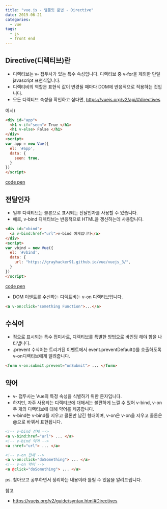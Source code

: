 ```yaml
---
title: "vue.js - 템플릿 문법 - Directive"
date: 2019-06-21
categories:
  - vue
tags:
  - js
  - front end
---
```


## Directive(디렉티브)란

- 디렉티브는 v- 접두사가 있는 특수 속성입니다. 디렉티브 중 v-for을 제외한 단일 javascript 표현식입니다.
- 디렉티비의 역할은 표현식 값이 변경될 때마다 DOM에 반응적으로 적용하는 것입니다.
- 모든 디렉티브 속성을 확인하고 싶다면, <https://vuejs.org/v2/api/#directives>

예시)

```html
<div id="app">
  <h1 v-if="seen"> True </h1>
  <h1 v-else> False </h1>
</div>
<script>
var app = new Vue({
  el: '#app',
  data: {
    seen: true,
  }
})
</script>
```

[code pen](https://codepen.io/grayhacker91/pen/gNmwrv "Vue-Directive-Example")

## 전달인자

- 일부 디렉티브는 콜론으로 표시되는 전달인자를 사용할 수 있습니다.
- 예로, v-bind 디렉티브는 반응적으로 HTML을 갱신하는데 사용합니다.

```html
<div id="vbind">
  <a v-bind:href="url">v-bind 예제입니다</a>
</div>
<script>
var vbind = new Vue({
  el: '#vbind',
  data: {
    url: "https://grayhacker91.github.io/vue/vuejs_3/",
  }
})
</script>
```

[code pen](https://codepen.io/grayhacker91/pen/gNmwrv "Vue-Directive-Example")

- DOM 이벤트를 수신하는 디렉트비는 v-on 디렉티브입니다.

```html
<a v-on:click="something Function">...</a>
```

## 수식어

- 점으로 표시되는 특수 접미사로, 디렉티브를 특별한 방법으로 바인딩 해야 함을 나타냅니다.
- .prevent 수식어는 트리거된 이벤트에서 event.preventDefault()를 호출하도록 v-on디렉티브에게 알려줍니다.

```html
<form v-on:submit.prevent="onSubmit"> ... </form>
```

## 약어

- v- 접두사는 Vue의 특정 속성을 식별하기 위한 문자입니다.
- 하지만, 자주 사용되는 디렉티브에 대해서는 불편하게 느낄 수 있어 v-bind, v-on 두 개의 디렉티브에 대해 약어를 제공합니다.
- v-bind는 v-bind를 지우고 콜론만 남긴 형태이며, v-on은 v-on을 지우고 콜론은 @으로 바꿔서 표현됩니다.

```html
<!-- v-bind 전체 -->
<a v-bind:href="url"> ... </a>
<!-- v-bind 약어 -->
<a :href="url"> ... </a>

<!-- v-on 전체 -->
<a v-on:click="doSomething"> ... </a>
<!-- v-on 약어 -->
<a @click="doSomething"> ... </a>
```

ps. 찾아보고 공부하면서 정리하는 내용이라 틀릴 수 있음을 알려드립니다.

참고

- <https://vuejs.org/v2/guide/syntax.html#Directives>
